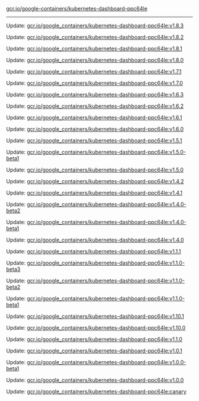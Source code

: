 [gcr.io/google-containers/kubernetes-dashboard-ppc64le](https://hub.docker.com/r/cruse/kubernetes-dashboard-ppc64le/tags/) 

----
Update: [gcr.io/google_containers/kubernetes-dashboard-ppc64le:v1.8.3](https://hub.docker.com/r/cruse/kubernetes-dashboard-ppc64le/tags/)

Update: [gcr.io/google_containers/kubernetes-dashboard-ppc64le:v1.8.2](https://hub.docker.com/r/cruse/kubernetes-dashboard-ppc64le/tags/)

Update: [gcr.io/google_containers/kubernetes-dashboard-ppc64le:v1.8.1](https://hub.docker.com/r/cruse/kubernetes-dashboard-ppc64le/tags/)

Update: [gcr.io/google_containers/kubernetes-dashboard-ppc64le:v1.8.0](https://hub.docker.com/r/cruse/kubernetes-dashboard-ppc64le/tags/)

Update: [gcr.io/google_containers/kubernetes-dashboard-ppc64le:v1.7.1](https://hub.docker.com/r/cruse/kubernetes-dashboard-ppc64le/tags/)

Update: [gcr.io/google_containers/kubernetes-dashboard-ppc64le:v1.7.0](https://hub.docker.com/r/cruse/kubernetes-dashboard-ppc64le/tags/)

Update: [gcr.io/google_containers/kubernetes-dashboard-ppc64le:v1.6.3](https://hub.docker.com/r/cruse/kubernetes-dashboard-ppc64le/tags/)

Update: [gcr.io/google_containers/kubernetes-dashboard-ppc64le:v1.6.2](https://hub.docker.com/r/cruse/kubernetes-dashboard-ppc64le/tags/)

Update: [gcr.io/google_containers/kubernetes-dashboard-ppc64le:v1.6.1](https://hub.docker.com/r/cruse/kubernetes-dashboard-ppc64le/tags/)

Update: [gcr.io/google_containers/kubernetes-dashboard-ppc64le:v1.6.0](https://hub.docker.com/r/cruse/kubernetes-dashboard-ppc64le/tags/)

Update: [gcr.io/google_containers/kubernetes-dashboard-ppc64le:v1.5.1](https://hub.docker.com/r/cruse/kubernetes-dashboard-ppc64le/tags/)

Update: [gcr.io/google_containers/kubernetes-dashboard-ppc64le:v1.5.0-beta1](https://hub.docker.com/r/cruse/kubernetes-dashboard-ppc64le/tags/)

Update: [gcr.io/google_containers/kubernetes-dashboard-ppc64le:v1.5.0](https://hub.docker.com/r/cruse/kubernetes-dashboard-ppc64le/tags/)

Update: [gcr.io/google_containers/kubernetes-dashboard-ppc64le:v1.4.2](https://hub.docker.com/r/cruse/kubernetes-dashboard-ppc64le/tags/)

Update: [gcr.io/google_containers/kubernetes-dashboard-ppc64le:v1.4.1](https://hub.docker.com/r/cruse/kubernetes-dashboard-ppc64le/tags/)

Update: [gcr.io/google_containers/kubernetes-dashboard-ppc64le:v1.4.0-beta2](https://hub.docker.com/r/cruse/kubernetes-dashboard-ppc64le/tags/)

Update: [gcr.io/google_containers/kubernetes-dashboard-ppc64le:v1.4.0-beta1](https://hub.docker.com/r/cruse/kubernetes-dashboard-ppc64le/tags/)

Update: [gcr.io/google_containers/kubernetes-dashboard-ppc64le:v1.4.0](https://hub.docker.com/r/cruse/kubernetes-dashboard-ppc64le/tags/)

Update: [gcr.io/google_containers/kubernetes-dashboard-ppc64le:v1.1.1](https://hub.docker.com/r/cruse/kubernetes-dashboard-ppc64le/tags/)

Update: [gcr.io/google_containers/kubernetes-dashboard-ppc64le:v1.1.0-beta3](https://hub.docker.com/r/cruse/kubernetes-dashboard-ppc64le/tags/)

Update: [gcr.io/google_containers/kubernetes-dashboard-ppc64le:v1.1.0-beta2](https://hub.docker.com/r/cruse/kubernetes-dashboard-ppc64le/tags/)

Update: [gcr.io/google_containers/kubernetes-dashboard-ppc64le:v1.1.0-beta1](https://hub.docker.com/r/cruse/kubernetes-dashboard-ppc64le/tags/)

Update: [gcr.io/google_containers/kubernetes-dashboard-ppc64le:v1.10.1](https://hub.docker.com/r/cruse/kubernetes-dashboard-ppc64le/tags/)

Update: [gcr.io/google_containers/kubernetes-dashboard-ppc64le:v1.10.0](https://hub.docker.com/r/cruse/kubernetes-dashboard-ppc64le/tags/)

Update: [gcr.io/google_containers/kubernetes-dashboard-ppc64le:v1.1.0](https://hub.docker.com/r/cruse/kubernetes-dashboard-ppc64le/tags/)

Update: [gcr.io/google_containers/kubernetes-dashboard-ppc64le:v1.0.1](https://hub.docker.com/r/cruse/kubernetes-dashboard-ppc64le/tags/)

Update: [gcr.io/google_containers/kubernetes-dashboard-ppc64le:v1.0.0-beta1](https://hub.docker.com/r/cruse/kubernetes-dashboard-ppc64le/tags/)

Update: [gcr.io/google_containers/kubernetes-dashboard-ppc64le:v1.0.0](https://hub.docker.com/r/cruse/kubernetes-dashboard-ppc64le/tags/)

Update: [gcr.io/google_containers/kubernetes-dashboard-ppc64le:canary](https://hub.docker.com/r/cruse/kubernetes-dashboard-ppc64le/tags/)

